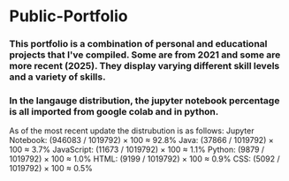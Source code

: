 # Public-Portfolio

### This portfolio is a combination of personal and educational projects that I've compiled. Some are from 2021 and some are more recent (2025). They display varying different skill levels and a variety of skills.


### In the langauge distribution, the jupyter notebook percentage is all imported from google colab and in python.
As of the most recent update the distrubution is as follows:
Jupyter Notebook: (946083 / 1019792) × 100 ≈ 92.8%
Java: (37866 / 1019792) × 100 ≈ 3.7%
JavaScript: (11673 / 1019792) × 100 ≈ 1.1%
Python: (9879 / 1019792) × 100 ≈ 1.0%
HTML: (9199 / 1019792) × 100 ≈ 0.9%
CSS: (5092 / 1019792) × 100 ≈ 0.5%
